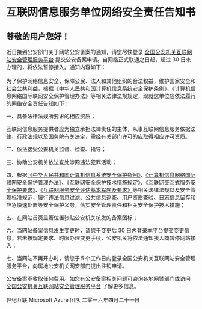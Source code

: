 <properties
	pageTitle="互联网信息服务单位网络安全责任告知书 - Azure 云计算"
    description="互联网信息服务单位网络安全责任告知书"
    services="public-security-registration"
    documentationCenter=""
    authors="will"
    manager="edwinc"
    editor=""
    tags="public-security-registration"/>
	
<tags ms.service="public-security-registration"
	ms.workload=""
	ms.tgt_pltfrm=""
	ms.devlang="na"
	ms.topic="article"
	ms.date="03/2017"
	wacn.date="03/2017"
	wacn.lang="cn" 
	ms.author="will"/>

# 互联网信息服务单位网络安全责任告知书
## 尊敬的用户您好！
 
近日接到公安部门关于网站公安备案的通知，请您尽快登录 [全国公安机关互联网站安全管理服务平台](http://www.beian.gov.cn) 提交公安备案申请。自网络正式联通之日起，超过 30 日未办理的，将依法暂停接入。通知内容如下：
</br>
</br>
为了保护网络信息安全，保障公民、法人和其他组织的合法权益，维护国家安全和社会公共利益，根据《中华人民共和国计算机信息系统安全保护条例》、《计算机信息网络国际联网安全保护管理办法》等相关法律法规规定，现就您单位应依法履行的网络安全责任告知如下：

一、具备法律法规所要求的相应资质；

互联网信息服务提供者应为独立承担法律责任的主体，从事互联网信息服务依据法律、行政法规以及国务院有关决定，需经有关部门许可的应取得相应许可资质。

二、依法接受公安机关监督、检查、指导；

三、协助公安机关依法查处涉网违法犯罪活动；

四、根据[《中华人民共和国计算机信息系统安全保护条例》](http://www.gov.cn/flfg/2005-08/06/content_20928.htm)、[《计算机信息网络国际联网安全保护管理办法》](http://www.gov.cn/gongbao/content/2011/content_1860856.htm)、[《互联网安全保护技术措施规定》](http://www.gov.cn/gongbao/content/2006/content_421771.htm)、[《互联网交互式服务安全保护要求》](http://www.beian.gov.cn/portal/index)、[《互联网服务安全评估基本程序及要求》](http://www.beian.gov.cn/portal/index)等相关法律法规以及安全管理标准规范，履行违法信息过滤、公共信息巡查、用户资质查验、日志信息留存和应急快速处置等安全保护义务，落实安全管理责任和相关安全保护技术措施；

五、在网站首页显著位置张贴公安机关核发的备案图标；

六、当网站备案信息发生变更时，请您于变更后 30 日内登录本平台提交变更信息，若未按规定要求、时限办理变更手续，公安机关将依法通知接入商暂停网站接入；

七、当网站不再开办时，请您于５个工作日内登录全国公安机关互联网站安全管理服务平台，向属地公安机关网安部门提出注销申请。

公安备案不收取任何费用。如您有公安备案相关问题可咨询各地网警部门或访问 [全国公安机关互联网站安全管理服务平台](http://www.beian.gov.cn)  了解更多信息。
 </br>
 </br>
世纪互联 Microsoft Azure 团队
二零一六年四月二十一日
